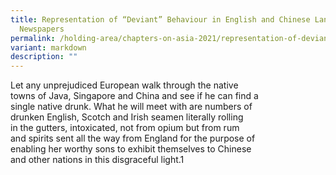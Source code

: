 ```yaml
---
title: Representation of “Deviant” Behaviour in English and Chinese Language
  Newspapers
permalink: /holding-area/chapters-on-asia-2021/representation-of-deviant-behaviour/
variant: markdown
description: ""
---
```

Let any unprejudiced European walk through the native<br> 
towns of Java, Singapore and China and see if he can find a<br> 
single native drunk. What he will meet with are numbers of<br> 
drunken English, Scotch and Irish seamen literally rolling<br> 
in the gutters, intoxicated, not from opium but from rum<br> 
and spirits sent all the way from England for the purpose of<br> 
enabling her worthy sons to exhibit themselves to Chinese<br> 
and other nations in this disgraceful light.1